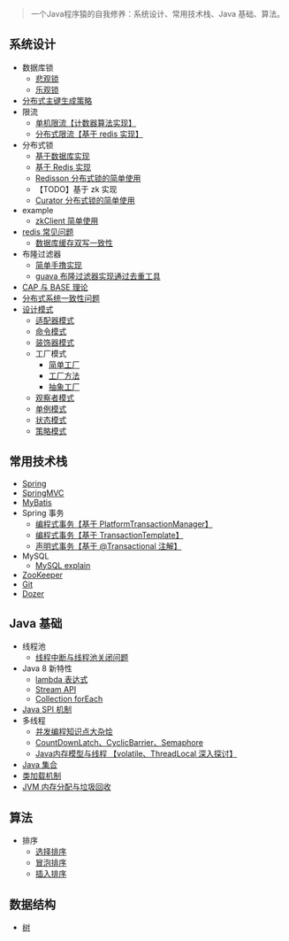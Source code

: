 
> 一个Java程序猿的自我修养：系统设计、常用技术栈、Java 基础、算法。

## 系统设计
- 数据库锁
    - [悲观锁](src/main/java/com/kundy/cranberry/systemdesign/dblock/PessimisticLock.java)
    - [乐观锁](src/main/java/com/kundy/cranberry/systemdesign/dblock/OptimismLock.java)
- [分布式主键生成策略](docs/systemdesign/分布式主键生成策略.md)    
- 限流     
    - [单机限流【计数器算法实现】](src/main/java/com/kundy/cranberry/systemdesign/ratelimiter/StandAloneRateLimiter.java)
    - [分布式限流【基于 redis 实现】](src/main/java/com/kundy/cranberry/systemdesign/ratelimiter/RedisRateLimiter.java)
- 分布式锁
    - [基于数据库实现](src/main/java/com/kundy/cranberry/systemdesign/distributedlock/DbDistributedLock.java)
    - [基于 Redis 实现](src/main/java/com/kundy/cranberry/systemdesign/distributedlock/RedisDistributedLock.java)
    - [Redisson 分布式锁的简单使用](src/main/java/com/kundy/cranberry/systemdesign/distributedlock/RedissonDistributedLock.java)
    - 【TODO】基于 zk 实现 
    - [Curator 分布式锁的简单使用](src/main/java/com/kundy/cranberry/systemdesign/distributedlock/CuratorDistributedLock.java)
- example
    - [zkClient 简单使用](src/main/java/com/kundy/cranberry/systemdesign/example/ZkExample.java)
- [redis 常见问题](docs/systemdesign/redis常见问题.md)
    - [数据库缓存双写一致性](src/main/java/com/kundy/cranberry/systemdesign/redisproblem/DbCacheDoubleWriteConsistency.java)
- 布隆过滤器
    - [简单手撸实现](src/main/java/com/kundy/cranberry/systemdesign/bloomfilter/SimpleBloomFilter.java)
    - [guava 布隆过滤器实现通过去重工具](src/main/java/com/kundy/cranberry/systemdesign/deduplication)
- [CAP 与 BASE 理论](docs/systemdesign/CAP与BASE理论.md)
- [分布式系统一致性问题](docs/systemdesign/分布式系统一致性问题.md)
- [设计模式](docs/systemdesign/设计模式.md)
    - [适配器模式](src/main/java/com/kundy/cranberry/systemdesign/designpattern/adapter)
    - [命令模式](src/main/java/com/kundy/cranberry/systemdesign/designpattern/command)
    - [装饰器模式](src/main/java/com/kundy/cranberry/systemdesign/designpattern/decorator)
    - 工厂模式
        - [简单工厂](src/main/java/com/kundy/cranberry/systemdesign/designpattern/factory/simple)
        - [工厂方法](src/main/java/com/kundy/cranberry/systemdesign/designpattern/factory/factory)
        - [抽象工厂](src/main/java/com/kundy/cranberry/systemdesign/designpattern/factory/abstractfactory)
    - [观察者模式](src/main/java/com/kundy/cranberry/systemdesign/designpattern/observer)
    - [单例模式](src/main/java/com/kundy/cranberry/systemdesign/designpattern/singleton)
    - [状态模式](src/main/java/com/kundy/cranberry/systemdesign/designpattern/state)
    - [策略模式](src/main/java/com/kundy/cranberry/systemdesign/designpattern/strategy)

## 常用技术栈
- [Spring](docs/thridparty/spring.md)
- [SpringMVC](docs/thridparty/springmvc.md)
- [MyBatis](docs/thridparty/mybatis.md)
- Spring 事务
    - [编程式事务【基于 PlatformTransactionManager】](src/main/java/com/kundy/cranberry/thirdparty/transaction/ProgrammingTx.java)
    - [编程式事务【基于 TransactionTemplate】](src/main/java/com/kundy/cranberry/thirdparty/transaction/TemplateTx.java)
    - [声明式事务【基于 @Transactional 注解】](src/main/java/com/kundy/cranberry/thirdparty/transaction/AnnotationTx.java)
- MySQL
    - [MySQL explain](docs/thridparty/mysql/explain.md)
- [ZooKeeper](docs/thridparty/zookeeper.md)
- [Git](docs/thridparty/git.md)
- [Dozer](src/main/java/com/kundy/cranberry/thirdparty/dozer)

## Java 基础
- 线程池
    - [线程中断与线程池关闭问题](src/main/java/com/kundy/cranberry/javabasis/threadpoolproblem/ThreadPoolShutdown.java)
- Java 8 新特性
    - [lambda 表达式](src/main/java/com/kundy/cranberry/javabasis/newfeature/lambdaexpression)
    - [Stream API](src/main/java/com/kundy/cranberry/javabasis/newfeature/streamapi/StreamApiTest.java)
    - [Collection forEach](src/main/java/com/kundy/cranberry/javabasis/newfeature/collectionforeach/CollectionForEachTest.java)
- [Java SPI 机制](src/main/java/com/kundy/cranberry/javabasis/spi)
- 多线程
    - [并发编程知识点大杂烩](docs/javabasis/multithread/并发编程知识点大杂烩.md)
    - [CountDownLatch、CyclicBarrier、Semaphore](docs/javabasis/multithread/CountDownLatch、CyclicBarrier、Semaphore.md)
    - [Java内存模型与线程 【volatile、ThreadLocal 深入探讨】](docs/javabasis/multithread/Java内存模型与线程.md)
- [Java 集合](docs/javabasis/Java集合.md)
- [类加载机制](docs/javabasis/类加载机制.md)
- [JVM 内存分配与垃圾回收](docs/javabasis/垃圾回收.md)

## 算法
- 排序
    - [选择排序](src/main/java/com/kundy/cranberry/algorithm/sort/SelectSort.java)
    - [冒泡排序](src/main/java/com/kundy/cranberry/algorithm/sort/BubbleSort.java)
    - [插入排序](src/main/java/com/kundy/cranberry/algorithm/sort/InsertSort.java)

## 数据结构
- [树](docs/datastructure/树.md)